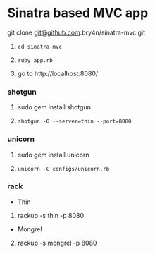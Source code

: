 Sinatra based MVC app
====================

git clone git@github.com:bry4n/sinatra-mvc.git

1) `cd sinatra-mvc`

2) `ruby app.rb`

3) go to http://localhost:8080/


### shotgun

1) sudo gem install shotgun

2) `shotgun -O --server=thin --port=8080`

### unicorn

1) sudo gem install unicorn

2) `unicorn -C configs/unicorn.rb`

### rack

- Thin

1) rackup -s thin -p 8080

- Mongrel

2) rackup -s mongrel -p 8080
